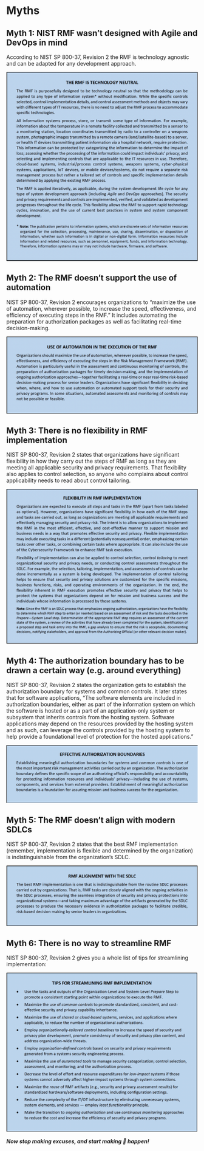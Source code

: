 # Myths

## Myth 1: NIST RMF wasn’t designed with Agile and DevOps in mind

According to NIST SP 800-37, Revision 2 the RMF is technology agnostic and can be adapted for any development approach.

![This is an image](images/neutral.png)

## Myth 2: The RMF doesn’t support the use of automation

NIST SP 800-37, Revision 2 encourages organizations to “maximize the use of automation, wherever possible, to increase the speed, effectiveness, and efficiency of executing steps in the RMF.” It includes automating the preparation for authorization packages as well as facilitating real-time decision-making.

![This is an image](images/automation.png)

## Myth 3: There is no flexibility in RMF implementation

NIST SP 800-37, Revision 2 states that organizations have significant flexibility in how they carry out the steps of RMF as long as they are meeting all applicable security and privacy requirements. That flexibility also applies to control selection, so anyone who complains about control applicability needs to read about control tailoring.

![This is an image](images/flexibility.png)

## Myth 4: The authorization boundary has to be drawn a certain way (e.g. around everything)

NIST SP 800-37, Revision 2 states the organization gets to establish the authorization boundary for systems and common controls. It later states that for software applications, “The software elements are included in authorization boundaries, either as part of the information system on which the software is hosted or as a part of an application-only system or subsystem that inherits controls from the hosting system. Software applications may depend on the resources provided by the hosting system and as such, can leverage the controls provided by the hosting system to help provide a foundational level of protection for the hosted applications.”

![This is an image](images/boundaries.png)

## Myth 5: The RMF doesn’t align with modern SDLCs

NIST SP 800-37, Revision 2 states that the best RMF implementation (remember, implementation is flexible and determined by the organization) is indistinguishable from the organization’s SDLC.

![This is an image](images/sdlc.png)

## Myth 6: There is no way to streamline RMF

NIST SP 800-37, Revision 2 gives you a whole list of tips for streamlining implementation:

![This is an image](images/tips.png)

***Now stop making excuses, and start making  🚀  happen!***
